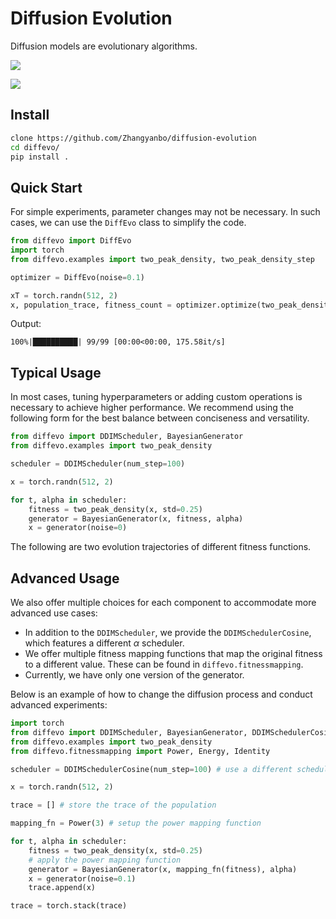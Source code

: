 # Diffusion Evolution

Diffusion models are evolutionary algorithms.

![](./experiments/2d_models/two_peaks/images/framwork.jpg)

![](./experiments/2d_models/figures/process.png)


## Install

```bash
clone https://github.com/Zhangyanbo/diffusion-evolution
cd diffevo/
pip install .
```

## Quick Start

For simple experiments, parameter changes may not be necessary. In such cases, we can use the `DiffEvo` class to simplify the code.

```python
from diffevo import DiffEvo
import torch
from diffevo.examples import two_peak_density, two_peak_density_step

optimizer = DiffEvo(noise=0.1)

xT = torch.randn(512, 2)
x, population_trace, fitness_count = optimizer.optimize(two_peak_density, xT, trace=True)
```

Output:

```text
100%|██████████| 99/99 [00:00<00:00, 175.58it/s]
```

## Typical Usage

In most cases, tuning hyperparameters or adding custom operations is necessary to achieve higher performance. We recommend using the following form for the best balance between conciseness and versatility.

```python
from diffevo import DDIMScheduler, BayesianGenerator
from diffevo.examples import two_peak_density

scheduler = DDIMScheduler(num_step=100)

x = torch.randn(512, 2)

for t, alpha in scheduler:
    fitness = two_peak_density(x, std=0.25)
    generator = BayesianGenerator(x, fitness, alpha)
    x = generator(noise=0)
```

The following are two evolution trajectories of different fitness functions.

## Advanced Usage

We also offer multiple choices for each component to accommodate more advanced use cases:

* In addition to the `DDIMScheduler`, we provide the `DDIMSchedulerCosine`, which features a different $\alpha$ scheduler.
* We offer multiple fitness mapping functions that map the original fitness to a different value. These can be found in `diffevo.fitnessmapping`.
* Currently, we have only one version of the generator.

Below is an example of how to change the diffusion process and conduct advanced experiments:

```python
import torch
from diffevo import DDIMScheduler, BayesianGenerator, DDIMSchedulerCosine
from diffevo.examples import two_peak_density
from diffevo.fitnessmapping import Power, Energy, Identity

scheduler = DDIMSchedulerCosine(num_step=100) # use a different scheduler

x = torch.randn(512, 2)

trace = [] # store the trace of the population

mapping_fn = Power(3) # setup the power mapping function

for t, alpha in scheduler:
    fitness = two_peak_density(x, std=0.25)
    # apply the power mapping function
    generator = BayesianGenerator(x, mapping_fn(fitness), alpha)
    x = generator(noise=0.1)
    trace.append(x)

trace = torch.stack(trace)
```